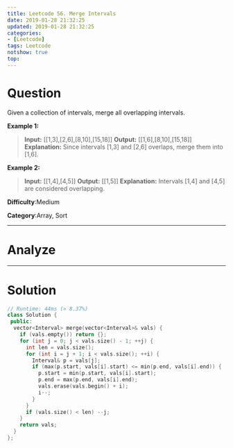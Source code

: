 ```yaml
---
title: Leetcode 56. Merge Intervals
date: 2019-01-28 21:32:25
updated: 2019-01-28 21:32:25
categories: 
- [Leetcode]
tags: Leetcode
notshow: true
top:
---
```


# Question

Given a collection of intervals, merge all overlapping intervals.

**Example 1:**

> **Input:** [[1,3],[2,6],[8,10],[15,18]]
> **Output:** [[1,6],[8,10],[15,18]]
> **Explanation:** Since intervals [1,3] and [2,6] overlaps, merge them into [1,6].

**Example 2:**

> **Input:** [[1,4],[4,5]]
> **Output:** [[1,5]]
> **Explanation:** Intervals [1,4] and [4,5] are considered overlapping.

**Difficulty**:Medium

**Category**:Array, Sort

<!-- more -->

------------

# Analyze

------------

# Solution

```cpp
// Runtime: 44ms (> 8.37%)
class Solution {
 public:
  vector<Interval> merge(vector<Interval>& vals) {
    if (vals.empty()) return {};
    for (int j = 0; j < vals.size() - 1; ++j) {
      int len = vals.size();
      for (int i = j + 1; i < vals.size(); ++i) {
        Interval& p = vals[j];
        if (max(p.start, vals[i].start) <= min(p.end, vals[i].end)) {
          p.start = min(p.start, vals[i].start);
          p.end = max(p.end, vals[i].end);
          vals.erase(vals.begin() + i);
          i--;
        }
      }
      if (vals.size() < len) --j;
    }
    return vals;
  }
};
```